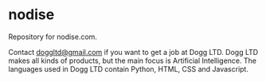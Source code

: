 # nodise
Repository for nodise.com.

Contact doggltd@gmail.com if you want to get a job at Dogg LTD.
Dogg LTD makes all kinds of products, but the main focus is Artificial Intelligence.
The languages used in Dogg LTD contain Python, HTML, CSS and Javascript.
